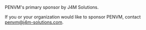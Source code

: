 PENVM's primary sponsor by J4M Solutions.

If you or your organization would like to sponsor PENVM, contact penvm@j4m-solutions.com.
